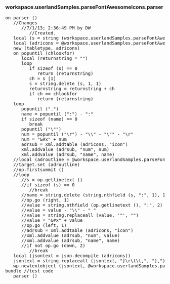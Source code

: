 ### workspace.userlandSamples.parseFontAwesomeIcons.parser
<pre>
on parser ()
   //Changes
      //7/1/13; 2:36:49 PM by DW
         //Created.
   local (s = string (workspace.userlandSamples.parseFontAwesomeIcons.text), num, name)
   local (adricons = @workspace.userlandSamples.parseFontAwesomeIcons.icons)
   new (tabletype, adricons)
   on popuntil (chlookfor)
      local (returnstring = "")
      loop
         if sizeof (s) == 0
            return (returnstring)
         ch = s [1]
         s = string.delete (s, 1, 1)
         returnstring = returnstring + ch
         if ch == chlookfor
            return (returnstring)
   loop
      popuntil (".")
      name = popuntil (":") - ":"
      if sizeof (name) == 0
         break
      popuntil ("\"")
      num = popuntil ("\r") - "\\" - "\"" - "\r"
      num = "&amp;#x" + num
      adrsub = xml.addtable (adricons, "icon")
      xml.addvalue (adrsub, "num", num)
      xml.addvalue (adrsub, "name", name)
   //local (adroutline = @workspace.userlandSamples.parseFontAwesomeIcons.outline, s, name, value, adrsub)
   //target.set (adroutline)
   //op.firstsummit ()
   //loop
      //s = op.getlinetext ()
      //if sizeof (s) == 0
         //break
      //name = string.delete (string.nthfield (s, ":", 1), 1, 1)
      //op.go (right, 1)
      //value = string.nthfield (op.getlinetext (), ":", 2)
      //value = value - "\\" - " "
      //value = string.replaceall (value, '"', "")
      //value = "&amp;#x" + value
      //op.go (left, 1)
      //adrsub = xml.addtable (adricons, "icon")
      //xml.addvalue (adrsub, "num", value)
      //xml.addvalue (adrsub, "name", name)
      //if not op.go (down, 2)
         //break
   local (jsontext = json.decompile (adricons))
   jsontext = string.replaceall (jsontext, "}\r\t\t,", "},")
   wp.newtextobject (jsontext, @workspace.userlandSamples.parseFontAwesomeIcons.json)
bundle //test code
   parser ()

</pre>